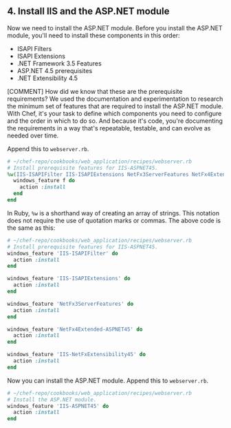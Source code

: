 ## 4. Install IIS and the ASP.NET module

Now we need to install the ASP.NET module. Before you install the ASP.NET module, you'll need to install these components in this order:

* ISAPI Filters
* ISAPI Extensions
* .NET Framework 3.5 Features
* ASP.NET 4.5 prerequisites
* .NET Extensibility 4.5

[COMMENT] How did we know that these are the prerequisite requirements? We used the documentation and experimentation to research the minimum set of features that are required to install the ASP.NET module. With Chef, it's your task to define which components you need to configure and the order in which to do so. And because it's code, you're documenting the requirements in a way that's repeatable, testable, and can evolve as needed over time.

Append this to <code class="file-path">webserver.rb</code>.

```ruby
# ~/chef-repo/cookbooks/web_application/recipes/webserver.rb
# Install prerequisite features for IIS-ASPNET45.
%w(IIS-ISAPIFilter IIS-ISAPIExtensions NetFx3ServerFeatures NetFx4Extended-ASPNET45 IIS-NetFxExtensibility45).each do |f|
  windows_feature f do
    action :install
  end
end
```

In Ruby, `%w` is a shorthand way of creating an array of strings. This notation does not require the use of quotation marks or commas. The above code is the same as this:

```ruby
# ~/chef-repo/cookbooks/web_application/recipes/webserver.rb
# Install prerequisite features for IIS-ASPNET45.
windows_feature 'IIS-ISAPIFilter' do
  action :install
end

windows_feature 'IIS-ISAPIExtensions' do
  action :install
end

windows_feature 'NetFx3ServerFeatures' do
  action :install
end

windows_feature 'NetFx4Extended-ASPNET45' do
  action :install
end

windows_feature 'IIS-NetFxExtensibility45' do
  action :install
end
```

Now you can install the ASP.NET module. Append this to <code class="file-path">webserver.rb</code>.

```ruby
# ~/chef-repo/cookbooks/web_application/recipes/webserver.rb
# Install the ASP.NET module.
windows_feature 'IIS-ASPNET45' do
  action :install
end
```
